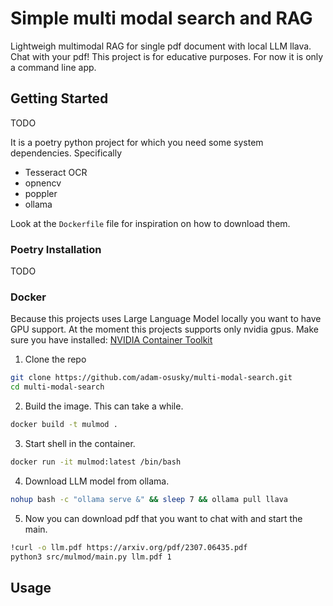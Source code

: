 # Simple multi modal search and RAG
Lightweigh multimodal RAG for single pdf document with local LLM llava. Chat with your pdf! This project is for educative purposes. For now it is only a command line app.

## Getting Started
TODO

It is a poetry python project for which you need some system dependencies. Specifically
- Tesseract OCR
- opnencv
- poppler
- ollama
  
Look at the `Dockerfile` file for inspiration on how to download them.

### Poetry Installation
TODO
### Docker
Because this projects uses Large Language Model locally you want to have GPU support. At the moment this projects supports only nvidia gpus. Make sure you have installed: [NVIDIA Container Toolkit](https://github.com/NVIDIA/nvidia-container-toolkit)

1. Clone the repo
```bash
git clone https://github.com/adam-osusky/multi-modal-search.git
cd multi-modal-search
```

2. Build the image. This can take a while.
```bash
docker build -t mulmod .
```

3. Start shell in the container.
```bash
docker run -it mulmod:latest /bin/bash
```

4. Download LLM model from ollama.
```bash
nohup bash -c "ollama serve &" && sleep 7 && ollama pull llava
```

5. Now you can download pdf that you want to chat with and start the main.
```bash
!curl -o llm.pdf https://arxiv.org/pdf/2307.06435.pdf
python3 src/mulmod/main.py llm.pdf 1
```


## Usage
